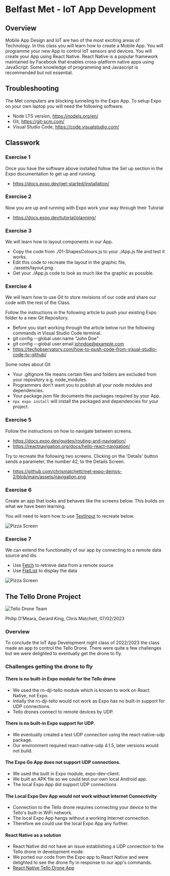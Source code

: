# Belfast Met - IoT App Development

## Overview
Mobile App Design and IoT are two of the most exciting areas of Technology. In this class you will learn how to create a Mobile App. You will programme your new App to control IoT sensors and devices. You will create your App using React Native. React Native is a popular framework maintained by Facebook that enables cross-platform native apps using JavaScript. Some knowledge of programming and Javascript is recommended but not essential.

## Troubleshooting
The Met computers are blocking tunneling to the Expo App. To setup Expo on your own laptop you will need the following software.

* Node LTS version, https://nodejs.org/en/
* Git, https://git-scm.com/
* Visual Studio Code, https://code.visualstudio.com/

## Classwork

### Exercise 1

Once you have the software above installed follow the Set up section in the Expo documentation to get up and running.

* https://docs.expo.dev/get-started/installation/

### Exercise 2

Now you are up and running with Expo work your way through their Tutorial

* https://docs.expo.dev/tutorial/planning/

### Exercise 3

We will learn how to layout components in our App.

* Copy the code from ./01-ShapesColours.js to your ./App.js file and test it works.
* Edit this code to recreate the layout in the graphic file, ./assets/layout.png.
* Get your ./App.js code to look as much like the graphic as possible.

### Exercise 4

We will learn how to use Git to store revisions of our code and share our code with the rest of the Class.

Follow the instructions in the following article to push your existing Expo folder to a new Git Repository.

* Before you start working through the article below run the following commands in Visual Studio Code terminal.
* git config --global user.name "John Doe"
* git config --global user.email johndoe@example.com
* https://techobservatory.com/how-to-push-code-from-visual-studio-code-to-github/

Some notes about Git

* Your .gitignore file means certain files and folders are excluded from your repository e.g. node_modules. 
* Programmers don't want you to publish all your node modules and dependencies.
* Your package.json file documents the packages required by your App.
* ```npx expo install``` will install the packaged and dependencies for your project.

### Exercise 5

Follow the instructions on how to navigate between screens.

* https://docs.expo.dev/guides/routing-and-navigation/
* https://reactnavigation.org/docs/hello-react-navigation/

Try to recreate the following two screens. Clicking on the 'Details' button sends a parameter, the number 42, to the Details Screen.

* https://github.com/chrismatchett/met-expo-demos-2/blob/main/assets/navigation.png

### Exercise 6

Create an app that looks and behaves like the screens below. This builds on what we have been learning.

You will need to learn how to use [TextInput](https://docs.expo.dev/versions/latest/react-native/textinput/) to recreate below.

![Pizza Screen](https://github.com/chrismatchett/met-expo-demos-2/blob/main/assets/pizza-screens.png?raw=true)

### Exercise 7

We can extend the functionality of our app by connecting to a remote data source and dis.

* Use [Fetch](https://reactnative.dev/docs/network) to retrieve data from a remote source
* Use [FlatList](https://reactnative.dev/docs/flatlist) to display the data

![Pizza Screen](https://github.com/chrismatchett/met-expo-demos-2/blob/main/assets/pizza-screen-fetch.png?raw=true)

## The Tello Drone Project

![Tello Drone Team](assets/drone-class-202302.jpg?raw=true "Tello Drone Team")

Philip O'Meara, Gerard King, Chris Matchett, 07/02/2023

### Overview

To conclude the IoT App Development night class of 2022/2023 the class made an app to control the Tello Drone. There were quite a few challenges but we were delighted to eventually get the drone to fly.

### Challenges getting the drone to fly

#### There is no built-in Expo module for the Tello drone

* We used the rn-dji-tello module which is known to work on React Native, not Expo.
* Intially the rn-dji-tello would not work as Expo has no built-in support for UDP connections.
* Tello drones connect to remote devices by UDP.

#### There is no built-in Expo support for UDP.

* We eventually created a test UDP connection using the react-native-udp package. 
* Our environment required react-native-udp 4.1.5, later versions would not build.

#### The Expo Go App does not support UDP connections.

* We used the built in Expo module,  expo-dev-client.
* We built an APK file so we could test our own local Android app.
* The local Expo App did support UDP connections

#### The Local Expo Dev App would not work without Internet Connectivity 

* Connection to the Tello drone requires connecting your device to the Tello's built-in WiFi network.
* The local Expo App hangs without a working Internet connection.
* Therefore we could use the local Expo App any further.

#### React Native as a solution

* React Native did not have an issue establishing a UDP connection to the Tello drone in development mode.
* We ported our code from the Expo app to React Native and were delighted to see the drone fly in response to our app's commands. 
* [React Native Tello Drone App](https://github.com/chrismatchett/met-expo-drone)




